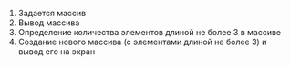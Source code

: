 1. Задается массив
2. Вывод массива
3. Определение количества элементов длиной не более 3 в массиве
4. Создание нового массива (с элементами длиной не более 3) и вывод его на экран